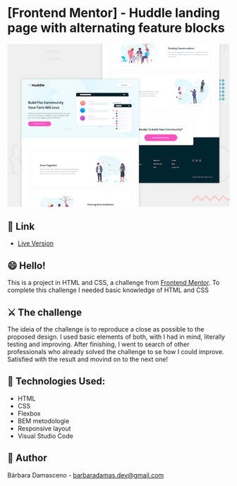 # [Frontend Mentor] - Huddle landing page with alternating feature blocks

![Design preview for the Huddle landing page with alternating feature blocks coding challenge](./design/desktop-preview.jpg)

## 🔗 Link

- [Live Version](https://barbaradamasdev.github.io/Huddle-landing-page-with-alternating-feature-blocks)

## 😄 Hello!

This is a project in HTML and CSS, a challenge from [Frontend Mentor](https://www.frontendmentor.io).
To complete this challenge I needed basic knowledge of HTML and CSS

## ⚔️ The challenge

The ideia of the challenge is to reproduce a close as possible to the proposed design. I used basic elements of both, with I had in mind, literally testing and improving. After finishing, I went to search of other professionals who already solved the challenge to se how I could improve. Satisfied with the result and movind on to the next one!

## 💾 Technologies Used:

- HTML
- CSS
- Flexbox
- BEM metodologie
- Responsive layout
- Visual Studio Code

## 🐼 Author

Bárbara Damasceno - barbaradamas.dev@gmail.com
